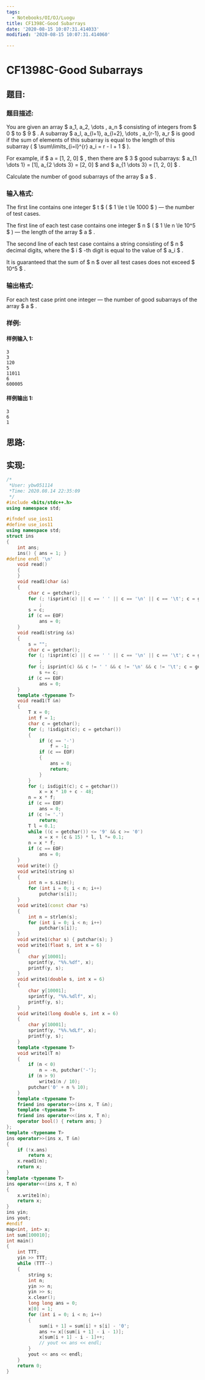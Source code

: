 ```yaml
---
tags:
  - Notebooks/OI/OJ/Luogu
title: CF1398C-Good Subarrays
date: '2020-08-15 10:07:31.414033'
modified: '2020-08-15 10:07:31.414060'

---
```


# CF1398C-Good Subarrays

## 题目:

### 题目描述:

You are given an array $ a_1, a_2, \dots , a_n $ consisting of integers from $ 0 $ to $ 9 $ . A subarray $ a_l, a_{l+1},       a_{l+2}, \dots , a_{r-1}, a_r $ is good if the sum of elements of this subarray is equal to the length of this subarray ( $ \sum\limits_{i=l}^{r} a_i = r - l + 1 $ ).

For example, if $ a = [1, 2, 0] $ , then there are $ 3 $ good subarrays: $ a_{1 \dots 1} = [1], a_{2 \dots 3} = [2, 0] $ and $ a_{1 \dots 3} = [1, 2, 0] $ .

Calculate the number of good subarrays of the array $ a $ .

### 输入格式:

The first line contains one integer $ t $ ( $ 1 \le t \le       1000 $ ) — the number of test cases.

The first line of each test case contains one integer $ n $ ( $ 1 \le n \le 10^5 $ ) — the length of the array $ a $ .

The second line of each test case contains a string consisting of $ n $ decimal digits, where the $ i $ -th digit is equal to the value of $ a_i $ .

It is guaranteed that the sum of $ n $ over all test cases does not exceed $ 10^5 $ .

### 输出格式:

For each test case print one integer — the number of good subarrays of the array $ a $ .

### 样例:

#### 样例输入 1:

```
3
3
120
5
11011
6
600005
```

#### 样例输出 1:

```
3
6
1
```

## 思路:

## 实现:

```cpp
/*
 *User: ybw051114
 *Time: 2020.08.14 22:35:09
 */
#include <bits/stdc++.h>
using namespace std;

#ifndef use_ios11
#define use_ios11
using namespace std;
struct ins
{
    int ans;
    ins() { ans = 1; }
#define endl '\n'
    void read()
    {
    }
    void read1(char &s)
    {
        char c = getchar();
        for (; !isprint(c) || c == ' ' || c == '\n' || c == '\t'; c = getchar())
            ;
        s = c;
        if (c == EOF)
            ans = 0;
    }
    void read1(string &s)
    {
        s = "";
        char c = getchar();
        for (; !isprint(c) || c == ' ' || c == '\n' || c == '\t'; c = getchar())
            ;
        for (; isprint(c) && c != ' ' && c != '\n' && c != '\t'; c = getchar())
            s += c;
        if (c == EOF)
            ans = 0;
    }
    template <typename T>
    void read1(T &n)
    {
        T x = 0;
        int f = 1;
        char c = getchar();
        for (; !isdigit(c); c = getchar())
        {
            if (c == '-')
                f = -1;
            if (c == EOF)
            {
                ans = 0;
                return;
            }
        }
        for (; isdigit(c); c = getchar())
            x = x * 10 + c - 48;
        n = x * f;
        if (c == EOF)
            ans = 0;
        if (c != '.')
            return;
        T l = 0.1;
        while ((c = getchar()) <= '9' && c >= '0')
            x = x + (c & 15) * l, l *= 0.1;
        n = x * f;
        if (c == EOF)
            ans = 0;
    }
    void write() {}
    void write1(string s)
    {
        int n = s.size();
        for (int i = 0; i < n; i++)
            putchar(s[i]);
    }
    void write1(const char *s)
    {
        int n = strlen(s);
        for (int i = 0; i < n; i++)
            putchar(s[i]);
    }
    void write1(char s) { putchar(s); }
    void write1(float s, int x = 6)
    {
        char y[10001];
        sprintf(y, "%%.%df", x);
        printf(y, s);
    }
    void write1(double s, int x = 6)
    {
        char y[10001];
        sprintf(y, "%%.%dlf", x);
        printf(y, s);
    }
    void write1(long double s, int x = 6)
    {
        char y[10001];
        sprintf(y, "%%.%dLf", x);
        printf(y, s);
    }
    template <typename T>
    void write1(T n)
    {
        if (n < 0)
            n = -n, putchar('-');
        if (n > 9)
            write1(n / 10);
        putchar('0' + n % 10);
    }
    template <typename T>
    friend ins operator>>(ins x, T &n);
    template <typename T>
    friend ins operator<<(ins x, T n);
    operator bool() { return ans; }
};
template <typename T>
ins operator>>(ins x, T &n)
{
    if (!x.ans)
        return x;
    x.read1(n);
    return x;
}
template <typename T>
ins operator<<(ins x, T n)
{
    x.write1(n);
    return x;
}
ins yin;
ins yout;
#endif
map<int, int> x;
int sum[100010];
int main()
{
    int TTT;
    yin >> TTT;
    while (TTT--)
    {
        string s;
        int n;
        yin >> n;
        yin >> s;
        x.clear();
        long long ans = 0;
        x[0] = 1;
        for (int i = 0; i < n; i++)
        {
            sum[i + 1] = sum[i] + s[i] - '0';
            ans += x[(sum[i + 1] - i - 1)];
            x[sum[i + 1] - i - 1]++;
            // yout << ans << endl;
        }
        yout << ans << endl;
    }
    return 0;
}
```
